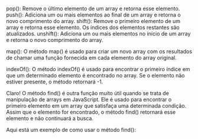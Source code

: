 pop(): Remove o último elemento de um array e retorna esse elemento.
push(): Adiciona um ou mais elementos ao final de um array e retorna o novo comprimento do array.
shift(): Remove o primeiro elemento de um array e retorna esse elemento. Os índices dos elementos restantes são atualizados.
unshift(): Adiciona um ou mais elementos no início de um array e retorna o novo comprimento do array.


map(): O método map() é usado para criar um novo array com os resultados de chamar uma função fornecida em cada elemento do array original.


indexOf(): O método indexOf() é usado para encontrar o primeiro índice em que um determinado elemento é encontrado no array. Se o elemento não estiver presente, o método retornará -1.


Claro! O método find() é outra função muito útil quando se trata de manipulação de arrays em JavaScript. Ele é usado para encontrar o primeiro elemento em um array que satisfaça uma determinada condição. Assim que o elemento for encontrado, o método find() retornará esse elemento e não continuará a busca.

Aqui está um exemplo de como usar o método find():